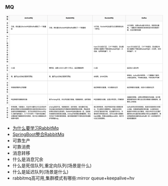 ### MQ

![MQs](./NoteBook/img/fourMQ.jpg)

- [为什么要学习RabbitMq](https://github.com/Cynaith/MQ/blob/master/NoteBook/RabbitMQ/whyMQ.md)<br>
- [SpringBoot整合RabbitMq](https://github.com/Cynaith/MQ/blob/master/NoteBook/RabbitMQ/SpringBoot-RabbitMq.md)
- 可靠生产
- 可靠消费
- 消息转移
- 什么是消息冗余
- 什么是死信队列,重定向队列(场景是什么)
- 什么是延迟队列(场景是什么)
- rabbitmq高可用,集群模式有哪些:mirror queue+keepalive+hv